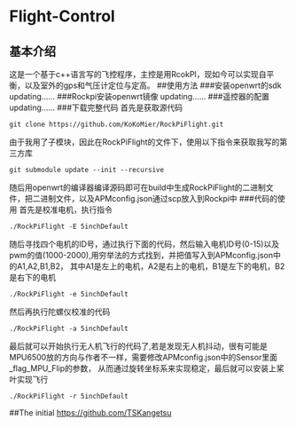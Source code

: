 # Flight-Control
## 基本介绍
这是一个基于c++语言写的飞控程序，主控是用RcokPI，现如今可以实现自平衡，以及室外的gps和气压计定位与定高。
##使用方法
###安装openwrt的sdk
updating......
###Rockpi安装openwrt镜像
updating......
###遥控器的配置
updating......
###下载完整代码
首先是获取源代码
```
git clone https://github.com/KoKoMier/RockPiFlight.git
```
由于我用了子模块，因此在RockPiFlight的文件下，使用以下指令来获取我写的第三方库
```
git submodule update --init --recursive
```
随后用openwrt的编译器编译源码即可在build中生成RockPiFlight的二进制文件，把二进制文件，以及APMconfig.json通过scp放入到Rockpi中
###代码的使用
首先是校准电机，执行指令
```
./RockPiFlight -E 5inchDefault
```
随后寻找四个电机的ID号，通过执行下面的代码，然后输入电机ID号(0-15)以及pwm的值(1000-2000),用穷举法的方式找到，并把值写入到APMconfig.json中的A1,A2,B1,B2，
其中A1是左上的电机，A2是右上的电机，B1是左下的电机，B2是右下的电机
```
./RockPiFlight -e 5inchDefault
```
然后再执行陀螺仪校准的代码
```
./RockPiFlight -a 5inchDefault
```
最后就可以开始执行无人机飞行的代码了,若是发现无人机抖动，很有可能是MPU6500放的方向与作者不一样，需要修改APMconfig.json中的Sensor里面_flag_MPU_Flip的参数，
从而通过旋转坐标系来实现稳定，最后就可以安装上桨叶实现飞行
```
./RockPiFlight -r 5inchDefault
```
##The initial
https://github.com/TSKangetsu

